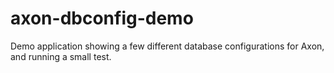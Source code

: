 # axon-dbconfig-demo
Demo application showing a few different database configurations for Axon, and running a small test.
